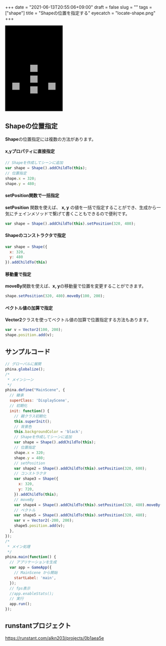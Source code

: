 +++
date = "2021-06-13T20:55:06+09:00"
draft = false
slug = ""
tags = ["shape"]
title = "Shapeの位置を指定する"
eyecatch = "locate-shape.png"
+++

![locate-shape](locate-shape.png)

## Shapeの位置指定
**Shape**の位置指定には複数の方法があります。

####  x,yプロパティに直接指定
```js
// Shapeを作成してシーンに追加
var shape = Shape().addChildTo(this);
// 位置指定
shape.x = 320;
shape.y = 480;
```

#### setPosition関数で一括指定
**setPosition** 関数を使えば、 **x, y** の値を一括で指定することができ、生成から一気にチェインメソッドで繋げて書くこともできるので便利です。

```js
var shape = Shape().addChildTo(this).setPosition(320, 480);
```

#### **Shape**のコンストラクタで指定
```js
var shape = Shape({
  x: 320,
  y: 480
}).addChildTo(this)
```

#### 移動量で指定
**moveBy**関数を使えば、**x, y**の移動量で位置を変更することができます。

```js
shape.setPosition(320, 480).moveBy(100, 200);
```

#### ベクトル値の加算で指定
**Vector2**クラスを使ってベクトル値の加算で位置指定する方法もあります。

```js
var v = Vector2(100, 200);
shape.position.add(v);
```

## サンプルコード
```js
// グローバルに展開
phina.globalize();
/*
 * メインシーン
 */
phina.define("MainScene", {
  // 継承
  superClass: 'DisplayScene',
  // 初期化
  init: function() {
    // 親クラス初期化
    this.superInit();
    // 背景色
    this.backgroundColor = 'black';
    // Shapeを作成してシーンに追加
    var shape = Shape().addChildTo(this);
    // 位置指定
    shape.x = 320;
    shape.y = 480;
    // setPosition
    var shape2 = Shape().addChildTo(this).setPosition(320, 600);
    // コンストラクタ
    var shape3 = Shape({
      x: 320,
      y: 720,
    }).addChildTo(this);
    // moveBy
    var shape4 = Shape().addChildTo(this).setPosition(320, 480).moveBy(200, 200);
    // ベクトル
    var shape5 = Shape().addChildTo(this).setPosition(320, 480);
    var v = Vector2(-200, 200);  
    shape5.position.add(v);
  },
});
/*
 * メイン処理
 */
phina.main(function() {
  // アプリケーションを生成
  var app = GameApp({
    // MainScene から開始
    startLabel: 'main',
  });
  // fps表示
  //app.enableStats();
  // 実行
  app.run();
});
```

## runstantプロジェクト
https://runstant.com/alkn203/projects/0b1aea5e